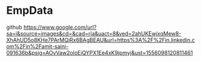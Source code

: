 # EmpData
github 
https://www.google.com/url?sa=i&source=images&cd=&cad=rja&uact=8&ved=2ahUKEwjxqMew8-XhAhUD5o8KHe7PArMQjRx6BAgBEAU&url=https%3A%2F%2Fin.linkedin.com%2Fin%2Famit-saini-091636b&psig=AOvVaw2oloEiQYPX1Ee4xK9jpmyj&ust=1556098120811461
